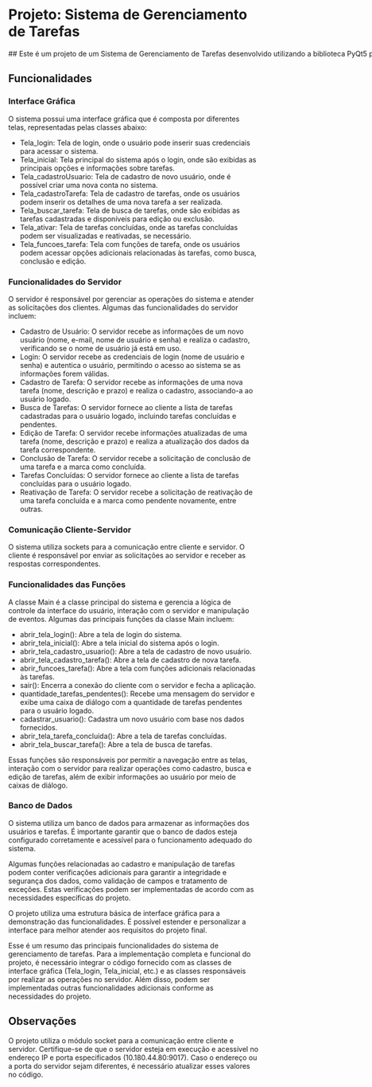 # Projeto: Sistema de Gerenciamento de Tarefas

<nobr>## Este é um projeto de um Sistema de Gerenciamento de Tarefas desenvolvido utilizando a biblioteca PyQt5 para a interface gráfica e sockets para a comunicação entre cliente e servidor. O sistema permite que os usuários realizem o cadastro, busca, edição e conclusão de tarefas.</nobr>

## Funcionalidades

### Interface Gráfica
O sistema possui uma interface gráfica que é composta por diferentes telas, representadas pelas classes abaixo:

- Tela_login: Tela de login, onde o usuário pode inserir suas credenciais para acessar o sistema.
- Tela_inicial: Tela principal do sistema após o login, onde são exibidas as principais opções e informações sobre tarefas.
- Tela_cadastroUsuario: Tela de cadastro de novo usuário, onde é possível criar uma nova conta no sistema.
- Tela_cadastroTarefa: Tela de cadastro de tarefas, onde os usuários podem inserir os detalhes de uma nova tarefa a ser realizada.
- Tela_buscar_tarefa: Tela de busca de tarefas, onde são exibidas as tarefas cadastradas e disponíveis para edição ou exclusão.
- Tela_ativar: Tela de tarefas concluídas, onde as tarefas concluídas podem ser visualizadas e reativadas, se necessário.
- Tela_funcoes_tarefa: Tela com funções de tarefa, onde os usuários podem acessar opções adicionais relacionadas às tarefas, como busca, conclusão e edição.

### Funcionalidades do Servidor
O servidor é responsável por gerenciar as operações do sistema e atender as solicitações dos clientes. Algumas das funcionalidades do servidor incluem:

- Cadastro de Usuário: O servidor recebe as informações de um novo usuário (nome, e-mail, nome de usuário e senha) e realiza o cadastro, verificando se o nome de usuário já está em uso.
- Login: O servidor recebe as credenciais de login (nome de usuário e senha) e autentica o usuário, permitindo o acesso ao sistema se as informações forem válidas.
- Cadastro de Tarefa: O servidor recebe as informações de uma nova tarefa (nome, descrição e prazo) e realiza o cadastro, associando-a ao usuário logado.
- Busca de Tarefas: O servidor fornece ao cliente a lista de tarefas cadastradas para o usuário logado, incluindo tarefas concluídas e pendentes.
- Edição de Tarefa: O servidor recebe informações atualizadas de uma tarefa (nome, descrição e prazo) e realiza a atualização dos dados da tarefa correspondente.
- Conclusão de Tarefa: O servidor recebe a solicitação de conclusão de uma tarefa e a marca como concluída.
- Tarefas Concluídas: O servidor fornece ao cliente a lista de tarefas concluídas para o usuário logado.
- Reativação de Tarefa: O servidor recebe a solicitação de reativação de uma tarefa concluída e a marca como pendente novamente, entre outras.

### Comunicação Cliente-Servidor
O sistema utiliza sockets para a comunicação entre cliente e servidor. O cliente é responsável por enviar as solicitações ao servidor e receber as respostas correspondentes.

### Funcionalidades das Funções
A classe Main é a classe principal do sistema e gerencia a lógica de controle da interface do usuário, interação com o servidor e manipulação de eventos. Algumas das principais funções da classe Main incluem:

- abrir_tela_login(): Abre a tela de login do sistema.
- abrir_tela_inicial(): Abre a tela inicial do sistema após o login.
- abrir_tela_cadastro_usuario(): Abre a tela de cadastro de novo usuário.
- abrir_tela_cadastro_tarefa(): Abre a tela de cadastro de nova tarefa.
- abrir_funcoes_tarefa(): Abre a tela com funções adicionais relacionadas às tarefas.
- sair(): Encerra a conexão do cliente com o servidor e fecha a aplicação.
- quantidade_tarefas_pendentes(): Recebe uma mensagem do servidor e exibe uma caixa de diálogo com a quantidade de tarefas pendentes para o usuário logado.
- cadastrar_usuario(): Cadastra um novo usuário com base nos dados fornecidos.
- abrir_tela_tarefa_concluida(): Abre a tela de tarefas concluídas.
- abrir_tela_buscar_tarefa(): Abre a tela de busca de tarefas.

Essas funções são responsáveis por permitir a navegação entre as telas, interação com o servidor para realizar operações como cadastro, busca e edição de tarefas, além de exibir informações ao usuário por meio de caixas de diálogo.

### Banco de Dados
O sistema utiliza um banco de dados para armazenar as informações dos usuários e tarefas. É importante garantir que o banco de dados esteja configurado corretamente e acessível para o funcionamento adequado do sistema.

Algumas funções relacionadas ao cadastro e manipulação de tarefas podem conter verificações adicionais para garantir a integridade e segurança dos dados, como validação de campos e tratamento de exceções. Estas verificações podem ser implementadas de acordo com as necessidades específicas do projeto.

O projeto utiliza uma estrutura básica de interface gráfica para a demonstração das funcionalidades. É possível estender e personalizar a interface para melhor atender aos requisitos do projeto final.

Esse é um resumo das principais funcionalidades do sistema de gerenciamento de tarefas. Para a implementação completa e funcional do projeto, é necessário integrar o código fornecido com as classes de interface gráfica (Tela_login, Tela_inicial, etc.) e as classes responsáveis por realizar as operações no servidor. Além disso, podem ser implementadas outras funcionalidades adicionais conforme as necessidades do projeto.

## Observações
O projeto utiliza o módulo socket para a comunicação entre cliente e servidor. Certifique-se de que o servidor esteja em execução e acessível no endereço IP e porta especificados (10.180.44.80:9017). Caso o endereço ou a porta do servidor sejam diferentes, é necessário atualizar esses valores no código.

